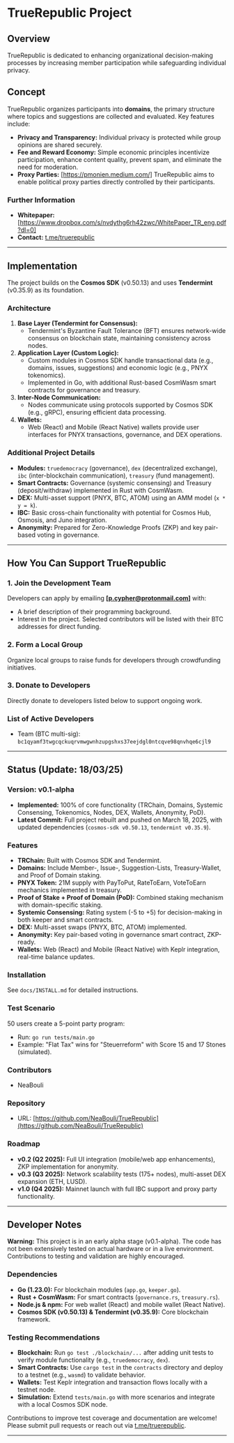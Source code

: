 # TrueRepublic Project

## Overview

TrueRepublic is dedicated to enhancing organizational decision-making processes by increasing member participation while safeguarding individual privacy.

## Concept

TrueRepublic organizes participants into **domains**, the primary structure where topics and suggestions are collected and evaluated. Key features include:

- **Privacy and Transparency:** Individual privacy is protected while group opinions are shared securely.
- **Fee and Reward Economy:** Simple economic principles incentivize participation, enhance content quality, prevent spam, and eliminate the need for moderation.
- **Proxy Parties:** [https://pmonien.medium.com/] TrueRepublic aims to enable political proxy parties directly controlled by their participants.

### Further Information
- **Whitepaper:** [https://www.dropbox.com/s/nvdythg6rh42zwc/WhitePaper_TR_eng.pdf?dl=0]
- **Contact:** [t.me/truerepublic](t.me/truerepublic)

---

## Implementation

The project builds on the **Cosmos SDK** (v0.50.13) and uses **Tendermint** (v0.35.9) as its foundation.

### Architecture

1. **Base Layer (Tendermint for Consensus):**
   - Tendermint's Byzantine Fault Tolerance (BFT) ensures network-wide consensus on blockchain state, maintaining consistency across nodes.
2. **Application Layer (Custom Logic):**
   - Custom modules in Cosmos SDK handle transactional data (e.g., domains, issues, suggestions) and economic logic (e.g., PNYX tokenomics).
   - Implemented in Go, with additional Rust-based CosmWasm smart contracts for governance and treasury.
3. **Inter-Node Communication:**
   - Nodes communicate using protocols supported by Cosmos SDK (e.g., gRPC), ensuring efficient data processing.
4. **Wallets:**
   - Web (React) and Mobile (React Native) wallets provide user interfaces for PNYX transactions, governance, and DEX operations.

### Additional Project Details
- **Modules:** `truedemocracy` (governance), `dex` (decentralized exchange), `ibc` (inter-blockchain communication), `treasury` (fund management).
- **Smart Contracts:** Governance (systemic consensing) and Treasury (deposit/withdraw) implemented in Rust with CosmWasm.
- **DEX:** Multi-asset support (PNYX, BTC, ATOM) using an AMM model (`x * y = k`).
- **IBC:** Basic cross-chain functionality with potential for Cosmos Hub, Osmosis, and Juno integration.
- **Anonymity:** Prepared for Zero-Knowledge Proofs (ZKP) and key pair-based voting in governance.

---

## How You Can Support TrueRepublic

### 1. **Join the Development Team**
Developers can apply by emailing **[p.cypher@protonmail.com]** with:
- A brief description of their programming background.
- Interest in the project.
Selected contributors will be listed with their BTC addresses for direct funding.

### 2. **Form a Local Group**
Organize local groups to raise funds for developers through crowdfunding initiatives.

### 3. **Donate to Developers**
Directly donate to developers listed below to support ongoing work.

### List of Active Developers
- Team (BTC multi-sig): `bc1qyamf3twgcqckuqrvmwgwnhzupgshxs37eejdgl0ntcqve98qnvhqe6cjl9`

---

## Status (Update: 18/03/25)

### Version: v0.1-alpha
- **Implemented:** 100% of core functionality (TRChain, Domains, Systemic Consensing, Tokenomics, Nodes, DEX, Wallets, Anonymity, PoD).
- **Latest Commit:** Full project rebuilt and pushed on March 18, 2025, with updated dependencies (`cosmos-sdk v0.50.13`, `tendermint v0.35.9`).

### Features
- **TRChain:** Built with Cosmos SDK and Tendermint.
- **Domains:** Include Member-, Issue-, Suggestion-Lists, Treasury-Wallet, and Proof of Domain staking.
- **PNYX Token:** 21M supply with PayToPut, RateToEarn, VoteToEarn mechanics implemented in treasury.
- **Proof of Stake + Proof of Domain (PoD):** Combined staking mechanism with domain-specific staking.
- **Systemic Consensing:** Rating system (-5 to +5) for decision-making in both keeper and smart contracts.
- **DEX:** Multi-asset swaps (PNYX, BTC, ATOM) implemented.
- **Anonymity:** Key pair-based voting in governance smart contract, ZKP-ready.
- **Wallets:** Web (React) and Mobile (React Native) with Keplr integration, real-time balance updates.

### Installation
See `docs/INSTALL.md` for detailed instructions.

### Test Scenario
50 users create a 5-point party program:
- Run: `go run tests/main.go`
- Example: "Flat Tax" wins for "Steuerreform" with Score 15 and 17 Stones (simulated).

### Contributors
- NeaBouli

### Repository
- URL: [https://github.com/NeaBouli/TrueRepublic](https://github.com/NeaBouli/TrueRepublic)

### Roadmap
- **v0.2 (Q2 2025):** Full UI integration (mobile/web app enhancements), ZKP implementation for anonymity.
- **v0.3 (Q3 2025):** Network scalability tests (175+ nodes), multi-asset DEX expansion (ETH, LUSD).
- **v1.0 (Q4 2025):** Mainnet launch with full IBC support and proxy party functionality.

---

## Developer Notes

**Warning:** This project is in an early alpha stage (v0.1-alpha). The code has not been extensively tested on actual hardware or in a live environment. Contributions to testing and validation are highly encouraged.

### Dependencies
- **Go (1.23.0):** For blockchain modules (`app.go`, `keeper.go`).
- **Rust + CosmWasm:** For smart contracts (`governance.rs`, `treasury.rs`).
- **Node.js & npm:** For web wallet (React) and mobile wallet (React Native).
- **Cosmos SDK (v0.50.13) & Tendermint (v0.35.9):** Core blockchain framework.

### Testing Recommendations
- **Blockchain:** Run `go test ./blockchain/...` after adding unit tests to verify module functionality (e.g., `truedemocracy`, `dex`).
- **Smart Contracts:** Use `cargo test` in the `contracts` directory and deploy to a testnet (e.g., `wasmd`) to validate behavior.
- **Wallets:** Test Keplr integration and transaction flows locally with a testnet node.
- **Simulation:** Extend `tests/main.go` with more scenarios and integrate with a local Cosmos SDK node.

Contributions to improve test coverage and documentation are welcome! Please submit pull requests or reach out via [t.me/truerepublic](t.me/truerepublic).

---
